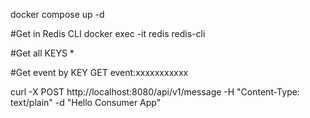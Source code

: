 docker compose up -d

#Get in Redis CLI
docker exec -it redis redis-cli

#Get all
KEYS *

#Get event by KEY
GET event:xxxxxxxxxxx

curl -X POST http://localhost:8080/api/v1/message -H "Content-Type: text/plain" -d "Hello Consumer App"
